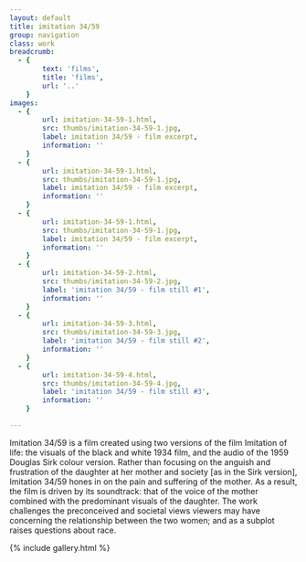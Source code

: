 ```yaml
---
layout: default
title: imitation 34/59
group: navigation
class: work
breadcrumb:
  - {
  		text: 'films',
  		title: 'films',
  		url: '..'
	}
images:
  - {
		url: imitation-34-59-1.html, 
		src: thumbs/imitation-34-59-1.jpg,
		label: imitation 34/59 - film excerpt,
		information: ''
	}
  - {
		url: imitation-34-59-1.html, 
		src: thumbs/imitation-34-59-1.jpg,
		label: imitation 34/59 - film excerpt,
		information: ''
	}
  - {
		url: imitation-34-59-1.html, 
		src: thumbs/imitation-34-59-1.jpg,
		label: imitation 34/59 - film excerpt,
		information: ''
	}
  - {
		url: imitation-34-59-2.html, 
		src: thumbs/imitation-34-59-2.jpg,
		label: 'imitation 34/59 - film still #1',
		information: ''
	}
  - {
		url: imitation-34-59-3.html, 
		src: thumbs/imitation-34-59-3.jpg,
		label: 'imitation 34/59 - film still #2',
		information: ''
	}
  - {
		url: imitation-34-59-4.html, 
		src: thumbs/imitation-34-59-4.jpg,
		label: 'imitation 34/59 - film still #3',
		information: ''
	}

---
```


Imitation 34/59 is a film created using two versions of the film Imitation of life: the visuals of the black and white 1934 film, and the audio of the 1959 Douglas Sirk colour version. Rather than focusing on the anguish and frustration of the daughter at her mother and society [as in the Sirk version], Imitation 34/59 hones in on the pain and suffering of the mother. As a result, the film is driven by its soundtrack: that of the voice of the mother combined with the predominant visuals of the daughter. The work challenges the preconceived and societal views viewers may have concerning the relationship between the two women; and as a subplot raises questions about race.

{% include gallery.html %}
